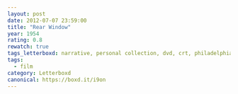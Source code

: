```yaml
---
layout: post 
date: 2012-07-07 23:59:00
title: "Rear Window"
year: 1954
rating: 0.8
rewatch: true
tags_letterboxd: narrative, personal collection, dvd, crt, philadelphia, Leah
tags:
  - film
category: Letterboxd
canonical: https://boxd.it/i9on
---
```

